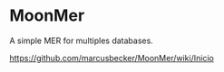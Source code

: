 # MoonMer
A simple MER for multiples databases.

https://github.com/marcusbecker/MoonMer/wiki/Inicio

